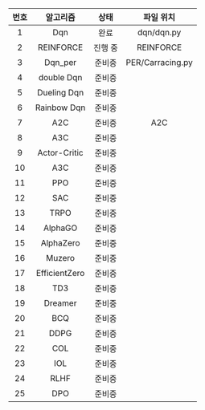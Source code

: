| 번호 |     알고리즘     |   상태   |   파일 위치  |
|:----:|:--------------:|:--------:|:--------------------:|
|  1   |      Dqn       |   완료    |     dqn/dqn.py     |
|  2   |   REINFORCE    |  진행 중  |       REINFORCE    |
|  3   |    Dqn_per     |  준비중   |      PER/Carracing.py    |
|  4   |   double Dqn   |  준비중   |          |
|  5   |  Dueling Dqn   |  준비중   |          |
|  6   |  Rainbow Dqn   |  준비중   |          |
|  7   |      A2C       |  준비중   |     A2C     |
|  8   |      A3C       |  준비중   |          |
|  9   |  Actor-Critic  |  준비중   |          |
| 10   |      A3C       |  준비중   |          |
| 11   |      PPO       |  준비중   |          |
| 12   |      SAC       |  준비중   |          |
| 13   |     TRPO       |  준비중   |          |
| 14   |    AlphaGO     |  준비중   |          |
| 15   |   AlphaZero    |  준비중   |          |
| 16   |     Muzero     |  준비중   |          |
| 17   |  EfficientZero |  준비중   |          |
| 18   |      TD3       |  준비중   |          |
| 19   |    Dreamer     |  준비중   |          |
| 20   |      BCQ       |  준비중   |          |
| 21   |     DDPG       |  준비중   |          |
| 22   |      COL       |  준비중   |          |
| 23   |      IOL       |  준비중   |          |
| 24   |     RLHF       |  준비중   |          |
| 25   |      DPO       |  준비중   |          |
